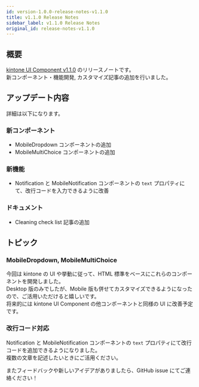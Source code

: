 ```yaml
---
id: version-1.0.0-release-notes-v1.1.0
title: v1.1.0 Release Notes
sidebar_label: v1.1.0 Release Notes
original_id: release-notes-v1.1.0
---
```


## 概要

[kintone UI Component v1.1.0](https://github.com/kintone-labs/kintone-ui-component/releases/tag/v1.1.0) のリリースノートです。<br>
新コンポーネント・機能開発, カスタマイズ記事の追加を行いました。

## アップデート内容

詳細は以下になります。

### 新コンポーネント
- MobileDropdown コンポーネントの追加
- MobileMultiChoice コンポーネントの追加

### 新機能
- Notification と MobileNotification コンポーネントの `text` プロパティにて、改行コードを入力できるように改善

### ドキュメント
- Cleaning check list 記事の追加

## トピック
### MobileDropdown, MobileMultiChoice
今回は kintone の UI や挙動に従って、HTML 標準をベースにこれらのコンポーネントを開発しました。<br>
Desktop 版のみでしたが、Mobile 版も併せてカスタマイズできるようになったので、ご活用いただけると嬉しいです。<br>
将来的には kintone UI Component の他コンポーネントと同様の UI に改善予定です。

### 改行コード対応
Notification と MobileNotification コンポーネントの `text` プロパティにて改行コードを追加できるようになりました。<br>
複数の文章を記述したいときにご活用ください。

またフィードバックや新しいアイデアがありましたら、GitHub issue にてご連絡ください！

